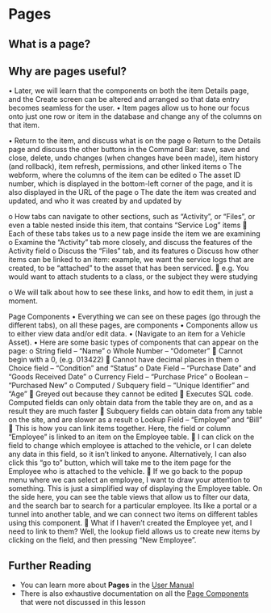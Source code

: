 # Pages

## What is a page?



## Why are pages useful?

•	Later, we will learn that the components on both the item Details page, and the Create screen can be altered and arranged so that data entry becomes seamless for the user.
•	Item pages allow us to hone our focus onto just one row or item in the database and change any of the columns on that item.



•	Return to the item, and discuss what is on the page
o	Return to the Details page and discuss the other buttons in the Command Bar: save, save and close, delete, undo changes (when changes have been made), item history (and rollback), item refresh, permissions, and other linked items
o	The webform, where the columns of the item can be edited
o	The asset ID number, which is displayed in the bottom-left corner of the page, and it is also displayed in the URL of the page
o	The date the item was created and updated, and who it was created by and updated by

o	How tabs can navigate to other sections, such as “Activity”, or “Files”, or even a table nested inside this item, that contains “Service Log” items
	Each of these tabs takes us to a new page inside the item we are examining
o	Examine the “Activity” tab more closely, and discuss the features of the Activity field
o	Discuss the “Files” tab, and its features
o	Discuss how other items can be linked to an item: example, we want the service logs that are created, to be “attached” to the asset that has been serviced.
	e.g. You would want to attach students to a class, or the subject they were studying

o	We will talk about how to see these links, and how to edit them, in just a moment.

Page Components
•	Everything we can see on these pages (go through the different tabs), on all these pages, are components
•	Components allow us to either view data and/or edit data.
•	(Navigate to an item for a Vehicle Asset).
•	Here are some basic types of components that can appear on the page:
o	String field – “Name”
o	Whole Number – “Odometer”
	Cannot begin with a 0, (e.g. 013422)
	Cannot have decimal places in them
o	Choice field – “Condition” and “Status”
o	Date Field – “Purchase Date” and “Goods Received Date”
o	Currency Field – “Purchase Price”
o	Boolean – “Purchased New”
o	Computed / Subquery field – “Unique Identifier” and “Age”
	Greyed out because they cannot be edited
	Executes SQL code. Computed fields can only obtain data from the table they are on, and as a result they are much faster
	Subquery fields can obtain data from any table on the site, and are slower as a result
o	Lookup Field – “Employee” and “Bill”
	This is how you can link items together. Here, the field or column “Employee” is linked to an item on the Employee table.
	I can click on the field to change which employee is attached to the vehicle, or I can delete any data in this field, so it isn’t linked to anyone. Alternatively, I can also click this “go to” button, which will take me to the item page for the Employee who is attached to the vehicle.
	If we go back to the popup menu where we can select an employee, I want to draw your attention to something. This is just a simplified way of displaying the Employee table. On the side here, you can see the table views that allow us to filter our data, and the search bar to search for a particular employee. Its like a portal or a tunnel into another table, and we can connect two items on different tables using this component.
	What if I haven’t created the Employee yet, and I need to link to them? Well, the lookup field allows us to create new items by clicking on the field, and then pressing “New Employee”.

## Further Reading
- You can learn more about **Pages** in the [User Manual](<./docs/Rapid/3-User%20Manual/2-Explorer/3-Pages>)
- There is also exhaustive documentation on all the [Page Components](<./docs/Rapid/3-User%20Manual/2-Explorer/3-Pages/2-Page%20Components>) that were not discussed in this lesson